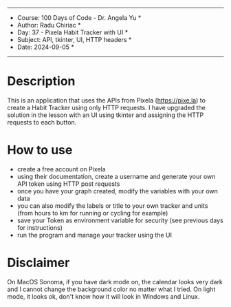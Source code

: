 
************************************************************
*    Course: 100 Days of Code - Dr. Angela Yu              *
*    Author: Radu Chiriac                                  *
*    Day: 37 - Pixela Habit Tracker with UI                *
*    Subject: API, tkinter, UI, HTTP headers               *
*    Date: 2024-09-05                                      *
************************************************************


# Description
This is an application that uses the APIs from Pixela (https://pixe.la) to create a Habit Tracker using only HTTP requests.
I have upgraded the solution in the lesson with an UI using tkinter and assigning the HTTP requests to each button.

# How to use
- create a free account on Pixela
- using their documentation, create a username and generate your own API token using HTTP post requests
- once you have your graph created, modify the variables with your own data
- you can also modify the labels or title to your own tracker and units (from hours to km for running or cycling for example)
- save your Token as environment variable for security (see previous days for instructions)
- run the program and manage your tracker using the UI

# Disclaimer
On MacOS Sonoma, if you have dark mode on, the calendar looks very dark and I cannot change the background color no matter what I tried.
On light mode, it looks ok, don't know how it will look in Windows and Linux.